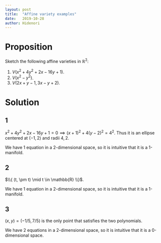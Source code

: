 ```yaml
---
layout: post
title:  "Affine variety examples"
date:   2019-10-28
author: Hidenori
---
```


# Proposition
Sketch the following affine varieties in $\mathbb{R}^2$:

1. $V(x^2 + 4y^2 + 2x - 16y + 1)$.
1. $V(x^2 - y^2)$.
1. $V(2x + y - 1, 3x - y + 2)$.

# Solution

## 1
$x^2 + 4y^2 + 2x - 16y + 1 = 0 \implies (x + 1)^2 + 4(y - 2)^2 = 4^2$.
Thus it is an ellipse centered at $(-1, 2)$ and radii $4, 2$.

We have 1 equation in a 2-dimensional space, so it is intuitive that it is a 1-manifold.

## 2
$\\{ (t, \pm t) \mid t \in \mathbb{R} \\}$.

We have 1 equation in a 2-dimensional space, so it is intuitive that it is a 1-manifold.

## 3
$(x, y) = (-1/5, 7/5)$ is the only point that satisfies the two polynomials.

We have 2 equations in a 2-dimensional space, so it is intuitive that it is a 0-dimensional space.
